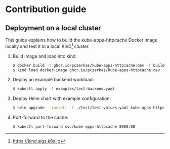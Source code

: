 # Contribution guide

## Deployment on a local cluster

This guide explains how to build the kube-apps-httpcache Docker image locally and test it in a local KinD[^1] cluster.

1. Build image and load into kind:

    ```bash
    $ docker build -t ghcr.io/pczerkas/kube-apps-httpcache:dev -f build/packages/docker/Dockerfile .
    $ kind load docker-image ghcr.io/pczerkas/kube-apps-httpcache:dev
    ```

2. Deploy an example backend workload:

    ```bash
    $ kubectl apply -f examples/test-backend.yaml
    ```

3. Deploy Helm chart with example configuration:

    ```bash
    $ helm upgrade --install -f ./test/test-values.yaml kube-apps-httpcache ./chart
    ```

4. Port-forward to the cache:

    ```bash
    $ kubectl port-forward svc/kube-apps-httpcache 8080:80
    ```

[^1]: <https://kind.sigs.k8s.io>
